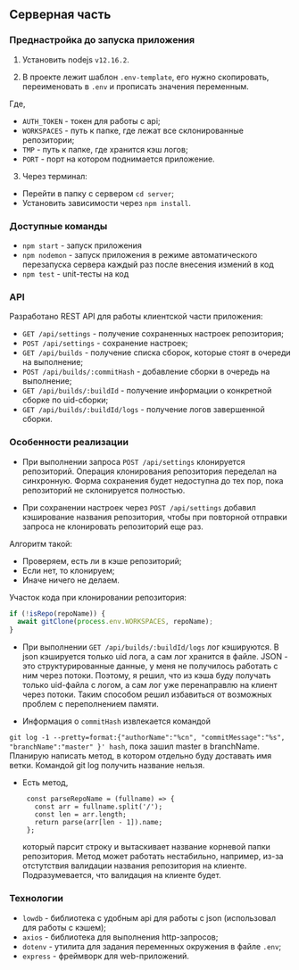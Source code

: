 ## Серверная часть

### Преднастройка до запуска приложения

1. Установить nodejs `v12.16.2`.

2. В проекте лежит шаблон `.env-template`, его нужно скопировать, переименовать
   в `.env` и прописать значения переменным.

Где,

- `AUTH_TOKEN` - токен для работы с api;
- `WORKSPACES` - путь к папке, где лежат все склонированные репозитории;
- `TMP` - путь к папке, где хранится кэш логов;
- `PORT` - порт на котором поднимается приложение.

3. Через терминал:

- Перейти в папку с сервером `cd server`;
- Установить зависимости через `npm install`.

### Доступные команды

- `npm start` - запуск приложения
- `npm nodemon` - запуск приложения в режиме автоматического перезапуска сервера
  каждый раз после внесения измений в код
- `npm test` - unit-тесты на код

### API

Разработано REST API для работы клиентской части приложения:

- `GET /api/settings` - получение сохраненных настроек репозитория;
- `POST /api/settings` - сохранение настроек;
- `GET /api/builds` - получение списка сборок, которые стоят в очереди на
  выполнение;
- `POST /api/builds/:commitHash` - добавление сборки в очередь на выполнение;
- `GET /api/builds/:buildId` - получение информации о конкретной сборке по
  uid-сборки;
- `GET /api/builds/:buildId/logs` - получение логов завершенной сборки.

### Особенности реализации

- При выполнении запроса `POST /api/settings` клонируется репозиторий. Операция
  клонирования репозитория переделал на синхронную. Форма сохранения будет
  недоступна до тех пор, пока репозиторий не склонируется полностью.

- При сохранении настроек через `POST /api/settings` добавил кэширование
  названия репозитория, чтобы при повторной отправки запроса не клонировать
  репозиторий еще раз.

Алгоритм такой:

- Проверяем, есть ли в кэше репозиторий;
- Если нет, то клонируем;
- Иначе ничего не делаем.

Участок кода при клонировании репозитория:

```javascript
if (!isRepo(repoName)) {
  await gitClone(process.env.WORKSPACES, repoName);
}
```

- При выполнении `GET /api/builds/:buildId/logs` лог кэшируются. В json
  кэшируется только uid лога, а сам лог хранится в файле. JSON - это
  структурированные данные, у меня не получилось работать с ним через потоки.
  Поэтому, я решил, что из кэша буду получать только uid-файла с логом, а сам
  лог уже перенаправлю на клиент через потоки. Таким способом решил избавиться
  от возможных проблем с переполнением памяти.

- Информация о `commitHash` извлекается командой

`git log -1 --pretty=format:{"authorName":"%cn", "commitMessage":"%s", "branchName":"master" }' hash`,
пока зашил master в branchName. Планирую написать метод, в котором отдельно буду
доставать имя ветки. Командой git log получить название нельзя.

- Есть метод,

  ```
   const parseRepoName = (fullname) => {
     const arr = fullname.split('/');
     const len = arr.length;
     return parse(arr[len - 1]).name;
   };

  ```

  который парсит строку и вытаскивает название корневой папки репозитория. Метод
  может работать нестабильно, например, из-за отстутствия валидации названия
  репозитория на клиенте. Подразумевается, что валидация на клиенте будет.

### Технологии

- `lowdb` - библиотека с удобным api для работы с json (использовал для работы с
  кэшем);
- `axios` - библиотека для выполнения http-запросов;
- `dotenv` - утилита для задания переменных окружения в файле `.env`;
- `express` - фреймворк для web-приложений.

